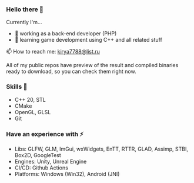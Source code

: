 ### Hello there 👋

Currently I'm...
- 💼 working as a back-end developer (PHP)
- 🌱 learning game development using C++ and all related stuff
<!-- - 🔭 going to switch from back-end to game development -->

📫 How to reach me: kirya7788@list.ru

All of my public repos have preview of the result and compiled binaries ready to download, so you can check them right now.

### Skills 🧠
  - C++ 20, STL
  - CMake
  - OpenGL, GLSL
  - Git

### Have an experience with ⚡
 - Libs: GLFW, GLM, ImGui, wxWidgets, EnTT, RTTR, GLAD, Assimp, STBI, Box2D, GoogleTest
 - Engines: Unity, Unreal Engine
 - CI/CD: Github Actions
 - Platforms: Windows (Win32), Android (JNI)

<!--
**Lackym/Lackym** is a ✨ _special_ ✨ repository because its `README.md` (this file) appears on your GitHub profile.

Here are some ideas to get you started:

- 🔭 I’m currently working on ...
- 🌱 I’m currently learning ...
- 👯 I’m looking to collaborate on ...
- 🤔 I’m looking for help with ...
- 💬 Ask me about ...
- 📫 How to reach me: ...
- 😄 Pronouns: ...
- ⚡ Fun fact: ...
-->
